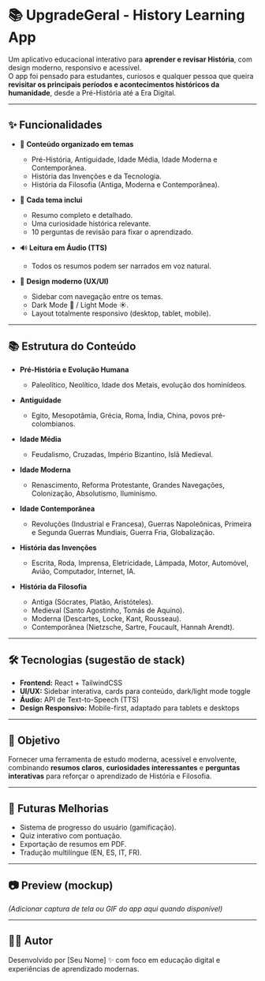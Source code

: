 
# 📚 UpgradeGeral - History Learning App  

Um aplicativo educacional interativo para **aprender e revisar História**, com design moderno, responsivo e acessível.  
O app foi pensado para estudantes, curiosos e qualquer pessoa que queira **revisitar os principais períodos e acontecimentos históricos da humanidade**, desde a Pré-História até a Era Digital.  

---

## ✨ Funcionalidades

- 📖 **Conteúdo organizado em temas**  
  - Pré-História, Antiguidade, Idade Média, Idade Moderna e Contemporânea.  
  - História das Invenções e da Tecnologia.  
  - História da Filosofia (Antiga, Moderna e Contemporânea).  

- 📝 **Cada tema inclui**  
  - Resumo completo e detalhado.  
  - Uma curiosidade histórica relevante.  
  - 10 perguntas de revisão para fixar o aprendizado.  

- 🔊 **Leitura em Áudio (TTS)**  
  - Todos os resumos podem ser narrados em voz natural.  

- 🎨 **Design moderno (UX/UI)**  
  - Sidebar com navegação entre os temas.  
  - Dark Mode 🌙 / Light Mode ☀️.  
  - Layout totalmente responsivo (desktop, tablet, mobile).  

---

## 📚 Estrutura do Conteúdo

- **Pré-História e Evolução Humana**  
  - Paleolítico, Neolítico, Idade dos Metais, evolução dos hominídeos.  

- **Antiguidade**  
  - Egito, Mesopotâmia, Grécia, Roma, Índia, China, povos pré-colombianos.  

- **Idade Média**  
  - Feudalismo, Cruzadas, Império Bizantino, Islã Medieval.  

- **Idade Moderna**  
  - Renascimento, Reforma Protestante, Grandes Navegações, Colonização, Absolutismo, Iluminismo.  

- **Idade Contemporânea**  
  - Revoluções (Industrial e Francesa), Guerras Napoleônicas, Primeira e Segunda Guerras Mundiais, Guerra Fria, Globalização.  

- **História das Invenções**  
  - Escrita, Roda, Imprensa, Eletricidade, Lâmpada, Motor, Automóvel, Avião, Computador, Internet, IA.  

- **História da Filosofia**  
  - Antiga (Sócrates, Platão, Aristóteles).  
  - Medieval (Santo Agostinho, Tomás de Aquino).  
  - Moderna (Descartes, Locke, Kant, Rousseau).  
  - Contemporânea (Nietzsche, Sartre, Foucault, Hannah Arendt).  

---

## 🛠️ Tecnologias (sugestão de stack)

- **Frontend:** React + TailwindCSS  
- **UI/UX:** Sidebar interativa, cards para conteúdo, dark/light mode toggle  
- **Áudio:** API de Text-to-Speech (TTS)  
- **Design Responsivo:** Mobile-first, adaptado para tablets e desktops  

---

## 🚀 Objetivo

Fornecer uma ferramenta de estudo moderna, acessível e envolvente, combinando **resumos claros**, **curiosidades interessantes** e **perguntas interativas** para reforçar o aprendizado de História e Filosofia.  

---

## 📌 Futuras Melhorias

- Sistema de progresso do usuário (gamificação).  
- Quiz interativo com pontuação.  
- Exportação de resumos em PDF.  
- Tradução multilíngue (EN, ES, IT, FR).  

---

## 📷 Preview (mockup)

*(Adicionar captura de tela ou GIF do app aqui quando disponível)*  

---

## 👨‍💻 Autor

Desenvolvido por [Seu Nome] ✨ com foco em educação digital e experiências de aprendizado modernas.  
